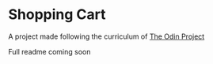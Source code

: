 # Shopping Cart

A project made following the curriculum of [The Odin Project](https://www.theodinproject.com/)

Full readme coming soon
